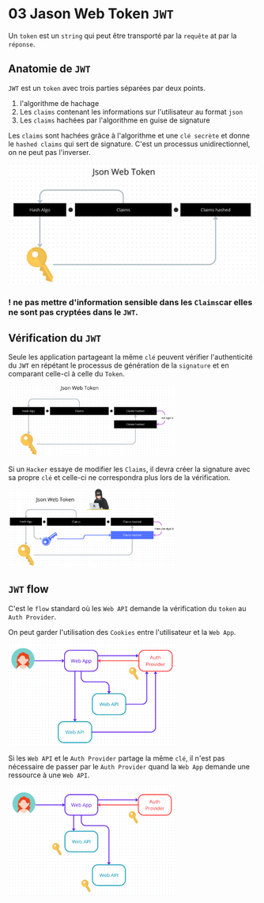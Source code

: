 # 03 Jason Web Token `JWT`

Un `token` est un `string` qui peut être transporté par la `requête` at par la `réponse`.



## Anatomie de `JWT`

`JWT` est un `token` avec trois parties séparées par deux points.

1. l'algorithme de hachage 
2. Les `claims` contenant les informations sur l'utilisateur au format `json`
3. Les `claims` hachées par l'algorithme en guise de signature

Les `claims` sont hachées grâce à l'algorithme et une `clé secrète` et donne le `hashed claims` qui sert de signature. C'est un processus unidirectionnel, on ne peut pas l'inverser.

<img src="assets/jwt-single-way-process.png" alt="jwt-single-way-process" style="zoom:50%;" />

### ! ne pas mettre d'information sensible dans les `Claims`car elles ne sont pas cryptées dans le `JWT`.



## Vérification du `JWT`

Seule les application partageant la même `clé` peuvent vérifier l'authenticité du `JWT` en répétant le processus de génération de la `signature` et en comparant celle-ci à celle du `Token`.

<img src="assets/comparison-token-egal-similitude.png" alt="comparison-token-egal-similitude" style="zoom:33%;" />



Si un `Hacker` essaye de modifier les `Claims`, il devra créer la signature avec sa propre `clé` et celle-ci ne correspondra plus lors de la vérification.

<img src="assets/hacker-key-usurpation.png" alt="hacker-key-usurpation" style="zoom:33%;" />



## `JWT` flow

C'est le `flow` standard où les `Web API` demande la vérification du `token` au `Auth Provider`.

On peut garder l'utilisation des `Cookies` entre l'utilisateur et la `Web App`.

<img src="assets/flow-token-jwt-auth-provider.png" alt="flow-token-jwt-auth-provider" style="zoom:33%;" />

Si les `Web API` et le `Auth Provider` partage la même `clé`, il n'est pas nécessaire de passer par le `Auth Provider` quand la `Web App` demande une ressource à une `Web API`.

<img src="assets/same-key-authorization.png" alt="same-key-authorization" style="zoom:33%;" />






























